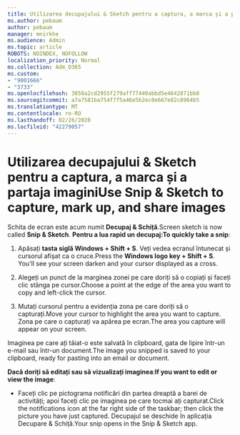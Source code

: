 ```yaml
---
title: Utilizarea decupajului & Sketch pentru a captura, a marca și a partaja imagini
ms.author: pebaum
author: pebaum
manager: mnirkhe
ms.audience: Admin
ms.topic: article
ROBOTS: NOINDEX, NOFOLLOW
localization_priority: Normal
ms.collection: Adm_O365
ms.custom:
- "9001666"
- "3733"
ms.openlocfilehash: 3858a2cd2955f279aff77440abbd5e4642871bb8
ms.sourcegitcommit: a7a7581ba754f7f5a46e5b2ec0e667e82c8964b5
ms.translationtype: MT
ms.contentlocale: ro-RO
ms.lasthandoff: 02/26/2020
ms.locfileid: "42279057"
---
```

# <a name="use-snip--sketch-to-capture-mark-up-and-share-images"></a><span data-ttu-id="d0048-102">Utilizarea decupajului & Sketch pentru a captura, a marca și a partaja imagini</span><span class="sxs-lookup"><span data-stu-id="d0048-102">Use Snip & Sketch to capture, mark up, and share images</span></span>

<span data-ttu-id="d0048-103">Schita de ecran este acum numit **Decupaj & Schiță**.</span><span class="sxs-lookup"><span data-stu-id="d0048-103">Screen sketch is now called **Snip & Sketch**.</span></span> <span data-ttu-id="d0048-104">**Pentru a lua rapid un decupaj:**</span><span class="sxs-lookup"><span data-stu-id="d0048-104">**To quickly take a snip**:</span></span>

1. <span data-ttu-id="d0048-105">Apăsați **tasta siglă Windows + Shift + S**. Veți vedea ecranul întunecat și cursorul afișat ca o cruce.</span><span class="sxs-lookup"><span data-stu-id="d0048-105">Press the **Windows logo key + Shift + S**. You'll see your screen darken and your cursor displayed as a cross.</span></span> 

2. <span data-ttu-id="d0048-106">Alegeți un punct de la marginea zonei pe care doriți să o copiați și faceți clic stânga pe cursor.</span><span class="sxs-lookup"><span data-stu-id="d0048-106">Choose a point at the edge of the area you want to copy and left-click the cursor.</span></span> 

3. <span data-ttu-id="d0048-107">Mutați cursorul pentru a evidenția zona pe care doriți să o capturați.</span><span class="sxs-lookup"><span data-stu-id="d0048-107">Move your cursor to highlight the area you want to capture.</span></span> <span data-ttu-id="d0048-108">Zona pe care o capturați va apărea pe ecran.</span><span class="sxs-lookup"><span data-stu-id="d0048-108">The area you capture will appear on your screen.</span></span>

<span data-ttu-id="d0048-109">Imaginea pe care ați tăiat-o este salvată în clipboard, gata de lipire într-un e-mail sau într-un document.</span><span class="sxs-lookup"><span data-stu-id="d0048-109">The image you snipped is saved to your clipboard, ready for pasting into an email or document.</span></span> 

<span data-ttu-id="d0048-110">**Dacă doriți să editați sau să vizualizați imaginea**:</span><span class="sxs-lookup"><span data-stu-id="d0048-110">**If you want to edit or view the image**:</span></span> 

- <span data-ttu-id="d0048-111">Faceți clic pe pictograma notificări din partea dreaptă a barei de activități; apoi faceți clic pe imaginea pe care tocmai ați capturat.</span><span class="sxs-lookup"><span data-stu-id="d0048-111">Click the notifications icon at the far right side of the taskbar; then click the picture you have just captured.</span></span> <span data-ttu-id="d0048-112">Decupajul se deschide în aplicația Decupare & Schiță.</span><span class="sxs-lookup"><span data-stu-id="d0048-112">Your snip opens in the Snip & Sketch app.</span></span>

